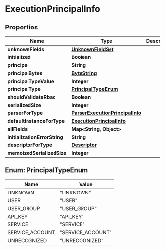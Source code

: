 # ExecutionPrincipalInfo

## Properties
Name | Type | Description | Notes
------------ | ------------- | ------------- | -------------
**unknownFields** | [**UnknownFieldSet**](UnknownFieldSet.md) |  |  [optional]
**initialized** | **Boolean** |  |  [optional]
**principal** | **String** |  |  [optional]
**principalBytes** | [**ByteString**](ByteString.md) |  |  [optional]
**principalTypeValue** | **Integer** |  |  [optional]
**principalType** | [**PrincipalTypeEnum**](#PrincipalTypeEnum) |  |  [optional]
**shouldValidateRbac** | **Boolean** |  |  [optional]
**serializedSize** | **Integer** |  |  [optional]
**parserForType** | [**ParserExecutionPrincipalInfo**](ParserExecutionPrincipalInfo.md) |  |  [optional]
**defaultInstanceForType** | [**ExecutionPrincipalInfo**](ExecutionPrincipalInfo.md) |  |  [optional]
**allFields** | **Map&lt;String, Object&gt;** |  |  [optional]
**initializationErrorString** | **String** |  |  [optional]
**descriptorForType** | [**Descriptor**](Descriptor.md) |  |  [optional]
**memoizedSerializedSize** | **Integer** |  |  [optional]

<a name="PrincipalTypeEnum"></a>
## Enum: PrincipalTypeEnum
Name | Value
---- | -----
UNKNOWN | &quot;UNKNOWN&quot;
USER | &quot;USER&quot;
USER_GROUP | &quot;USER_GROUP&quot;
API_KEY | &quot;API_KEY&quot;
SERVICE | &quot;SERVICE&quot;
SERVICE_ACCOUNT | &quot;SERVICE_ACCOUNT&quot;
UNRECOGNIZED | &quot;UNRECOGNIZED&quot;
